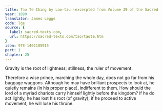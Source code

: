 ```yaml
---
title: Tao Te Ching by Lao-tzu (excerpted from Volume 39 of the Sacred Books of the East.)
year: 1890
translator: James Legge
code: lge
source: {
  label: sacred-texts.com,
  url: https://sacred-texts.com/tao/taote.htm
}
isbn: 978-1402185915
part: 1
chapter: 25
---
```

Gravity is the root of lightness; stillness, the ruler of movement.

Therefore a wise prince, marching the whole day, does not go far from his baggage waggons. Although he may have brilliant prospects to look at, he quietly remains (in his proper place), indifferent to them. How should the lord of a myriad chariots carry himself lightly before the kingdom? If he do act lightly, he has lost his root (of gravity); if he proceed to active movement, he will lose his throne.